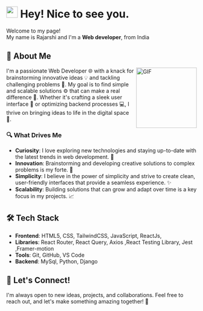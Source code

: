 <h1><img src="https://emojis.slackmojis.com/emojis/images/1531849430/4246/blob-sunglasses.gif?1531849430" width="30"/> Hey! Nice to see you.</h1>


<p>Welcome to my page! </br> My name is Rajarshi and I'm a <b>Web developer</b>, from India


## 👋 About Me
<img align="right" alt="GIF" height="160px" src="https://media.giphy.com/media/du3J3cXyzhj75IOgvA/giphy.gif" />
I'm a passionate Web Developer 🌐 with a knack for brainstorming innovative ideas 💡 and tackling challenging problems 🧩. My goal is to find simple and scalable solutions ⚙️ that can make a real difference 🌟. Whether it's crafting a sleek user interface 🎨 or optimizing backend processes 💻, I thrive on bringing ideas to life in the digital space 🚀.

### 🔍 What Drives Me
* <b>Curiosity</b>: I love exploring new technologies and staying up-to-date with the latest trends in web development. 🚀
* <b>Innovation</b>: Brainstorming and developing creative solutions to complex problems is my forte. 🧠
* <b>Simplicity</b>: I believe in the power of simplicity and strive to create clean, user-friendly interfaces that provide a seamless experience. ✨
* <b>Scalability</b>: Building solutions that can grow and adapt over time is a key focus in my projects. 📈


## 🛠️ Tech Stack
* <b>Frontend</b>: HTML5, CSS, TailwindCSS, JavaScript, ReactJs,
* <b>Libraries</b>: React Router, React Query, Axios ,React Testing Library, Jest ,Framer-motion
* <b>Tools</b>: Git, GitHub, VS Code
* <b>Backend</b>: MySql, Python, Django

## 🌟 Let's Connect!
I'm always open to new ideas, projects, and collaborations. Feel free to reach out, and let's make something amazing together! 🤝
